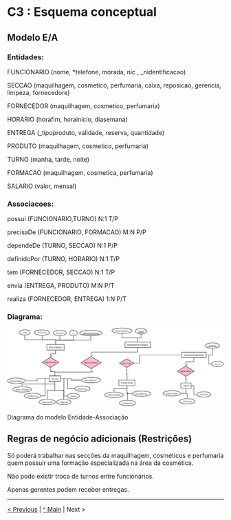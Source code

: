 # C3 : Esquema conceptual

## Modelo E/A


### Entidades: 

FUNCIONARIO (nome, *telefone, morada, nic , _nidentificacao)

SECCAO (maquilhagem, cosmetico, perfumaria, caixa, reposicao, gerencia, limpeza, fornecedore) 

FORNECEDOR (maquilhagem, cosmetico, perfumaria)

HORARIO (horafim, horainicio, diasemana)

ENTREGA (_tipoproduto, validade, reserva, quantidade)

PRODUTO (maquilhagem, cosmetico, perfumaria)

TURNO (manha, tarde, noite)

FORMACAO (maquilhagem, cosmetica, perfumaria)

SALARIO (valor, mensal)


### Associacoes:

possui (FUNCIONARIO,TURNO) N:1 T/P

precisaDe (FUNCIONARIO, FORMACAO) M:N P/P

dependeDe (TURNO, SECCAO) N:1 P/P

definidoPor (TURNO, HORARIO) N:1 T/P

tem (FORNECEDOR, SECCAO) N:1 T/P

envia (ENTREGA, PRODUTO) M:N P/T

realiza (FORNECEDOR, ENTREGA) 1:N P/T


### Diagrama: 

![An alternative description](imagens/diagrama1.png)   

Diagrama do modelo Entidade-Associação



## Regras de negócio adicionais (Restrições)

Só poderá trabalhar nas secções da maquilhagem, cosméticos e perfumaria quem possuir uma formação especializada na área da cosmética. 

Não pode existir troca de turnos entre funcionários. 

Apenas gerentes podem receber entregas. 


---
[< Previous](rei02.md) | [^ Main](https://github.com/exemploTrabalho/reportSIBD01/) | Next >
